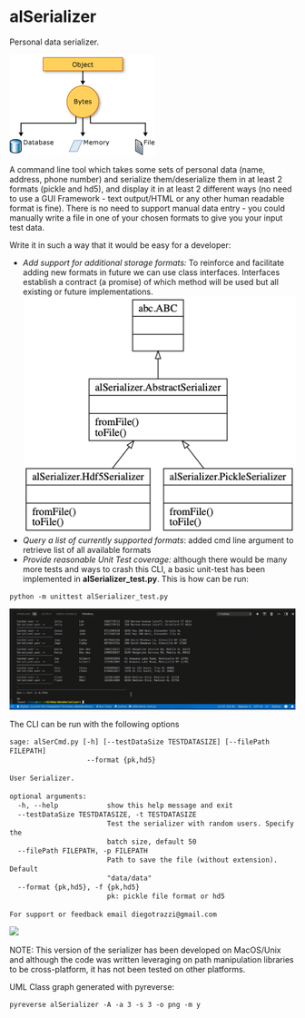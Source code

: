 # alSerializer
Personal data serializer.

![](data/serialization.gif)

A command line tool which takes some sets of personal data (name, address, phone number) and serialize them/deserialize them in at least 2 formats (pickle and hd5), and display it in at least 2 different ways (no need to use a GUI Framework - text output/HTML or any other human readable format is  fine).  There is no need to support manual data entry - you could manually write a file in one of your chosen formats to give you your input test data.

Write it in such a way that it would be easy for a developer:

* *Add support for additional storage formats:* To reinforce and facilitate adding new formats in future we can use class interfaces. Interfaces establish a contract (a promise) of which method will be used but all existing or future implementations.<br/>
 ![](data/classes.png)
* *Query a list of currently supported formats*: added cmd line argument to retrieve list of all available formats
* *Provide reasonable Unit Test coverage:* although there would be many more tests and ways to crash this CLI, a basic unit-test has been implemented in **alSerializer_test.py**. This is how can be run:
```
python -m unittest alSerializer_test.py
```

![](data/unit_test.gif)

The CLI can be run with the following options

```
sage: alSerCmd.py [-h] [--testDataSize TESTDATASIZE] [--filePath FILEPATH]
                   --format {pk,hd5}

User Serializer.

optional arguments:
  -h, --help            show this help message and exit
  --testDataSize TESTDATASIZE, -t TESTDATASIZE
                        Test the serializer with random users. Specify the
                        batch size, default 50
  --filePath FILEPATH, -p FILEPATH
                        Path to save the file (without extension). Default
                        "data/data"
  --format {pk,hd5}, -f {pk,hd5}
                        pk: pickle file format or hd5

For support or feedback email diegotrazzi@gmail.com
```
![](data/cmdLine.gif)

NOTE: This version of the serializer has been developed on MacOS/Unix and although the code was written leveraging on path manipulation libraries to be cross-platform, it has not been tested on other platforms.

UML Class graph generated with pyreverse:
```
pyreverse alSerializer -A -a 3 -s 3 -o png -m y
```